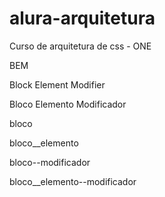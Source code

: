 # alura-arquitetura
 Curso de arquitetura de css - ONE

BEM

Block Element Modifier

Bloco Elemento Modificador 

bloco

bloco__elemento

bloco--modificador

bloco__elemento--modificador